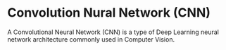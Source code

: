 # Convolution Nural Network (CNN) 
A Convolutional Neural Network (CNN) is a type of Deep Learning neural network architecture commonly used in Computer Vision.